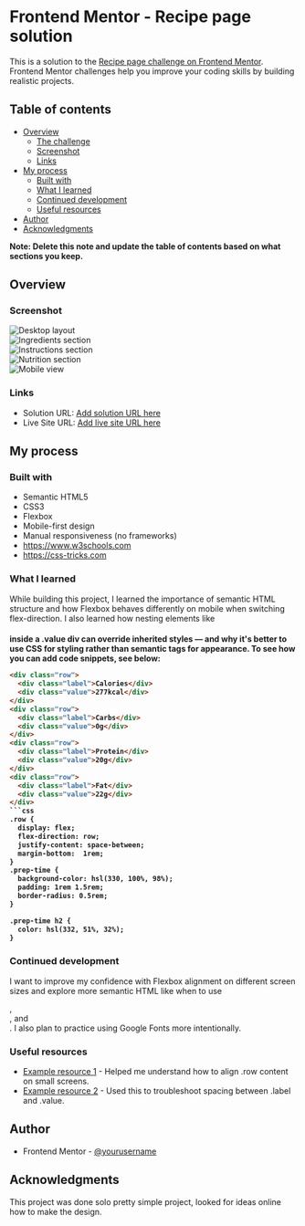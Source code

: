 # Frontend Mentor - Recipe page solution

This is a solution to the [Recipe page challenge on Frontend Mentor](https://www.frontendmentor.io/challenges/recipe-page-KiTsR8QQKm). Frontend Mentor challenges help you improve your coding skills by building realistic projects. 

## Table of contents

- [Overview](#overview)
  - [The challenge](#the-challenge)
  - [Screenshot](#screenshot)
  - [Links](#links)
- [My process](#my-process)
  - [Built with](#built-with)
  - [What I learned](#what-i-learned)
  - [Continued development](#continued-development)
  - [Useful resources](#useful-resources)
- [Author](#author)
- [Acknowledgments](#acknowledgments)

**Note: Delete this note and update the table of contents based on what sections you keep.**

## Overview

### Screenshot

![Desktop layout](Screenshot%202025-07-11%20162710.png)  
![Ingredients section](Screenshot%202025-07-11%20162852.png)  
![Instructions section](Screenshot%202025-07-11%20162943.png)  
![Nutrition section](Screenshot%202025-07-11%20162959.png)  
![Mobile view](Screenshot%202025-07-11%20163016.png)

### Links

- Solution URL: [Add solution URL here](https://your-solution-url.com)
- Live Site URL: [Add live site URL here](https://your-live-site-url.com)

## My process

### Built with

- Semantic HTML5
- CSS3
- Flexbox
- Mobile-first design
- Manual responsiveness (no frameworks)
- https://www.w3schools.com
- https://css-tricks.com


### What I learned

While building this project, I learned the importance of semantic HTML structure and how Flexbox behaves differently on 
mobile when switching flex-direction. I also learned how nesting elements like <h4> inside a .value div can override 
inherited styles — and why it's better to use CSS for styling rather than semantic tags for appearance.
To see how you can add code snippets, see below:

```html
<div class="row">
  <div class="label">Calories</div>
  <div class="value">277kcal</div>
</div>
<div class="row">
  <div class="label">Carbs</div>
  <div class="value">0g</div>
</div>
<div class="row">
  <div class="label">Protein</div>
  <div class="value">20g</div>
</div>
<div class="row">
  <div class="label">Fat</div>
  <div class="value">22g</div>
</div>
```css
.row {
  display: flex;
  flex-direction: row;
  justify-content: space-between;
  margin-bottom:  1rem;
}
.prep-time {
  background-color: hsl(330, 100%, 98%);
  padding: 1rem 1.5rem;
  border-radius: 0.5rem;
}

.prep-time h2 {
  color: hsl(332, 51%, 32%);
}
```

### Continued development

I want to improve my confidence with Flexbox alignment on different screen sizes and explore more semantic HTML like
when to use <section>, <main>, and <article>. I also plan to practice using Google Fonts more intentionally.

### Useful resources

- [Example resource 1](https://developer.mozilla.org/en-US/docs/Web/CSS/flex) - Helped me understand how to align .row content on small screens.
- [Example resource 2](https://css-tricks.com/snippets/css/a-guide-to-flexbox/) - Used this to troubleshoot spacing between .label and .value.


## Author

- Frontend Mentor - [@yourusername](https://www.frontendmentor.io/profile/NixsDK)



## Acknowledgments

This project was done solo pretty simple project, looked for ideas online how to make the design.


